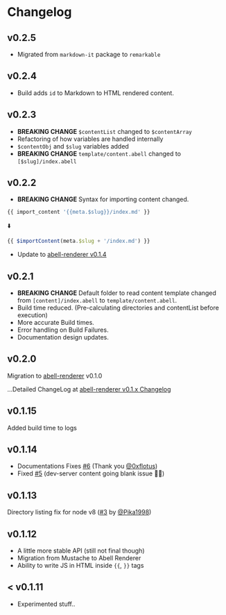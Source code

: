 # Changelog
## v0.2.5
- Migrated from `markdown-it` package to `remarkable`

## v0.2.4
- Build adds `id` to Markdown to HTML rendered content.

## v0.2.3
- **BREAKING CHANGE**
  `$contentList` changed to `$contentArray`
- Refactoring of how variables are handled internally
- `$contentObj` and `$slug` variables added
- **BREAKING CHANGE**
  `template/content.abell` changed to `[$slug]/index.abell`

## v0.2.2
- **BREAKING CHANGE** 
  Syntax for importing content changed.

```js
{{ import_content '{{meta.$slug}}/index.md' }}
```
⬇️

```js
{{ $importContent(meta.$slug + '/index.md') }}
```

- Update to [abell-renderer v0.1.4](https://github.com/abelljs/abell-renderer/releases/tag/v0.1.4)


## v0.2.1
- **BREAKING CHANGE** 
  Default folder to read content template changed from `[content]/index.abell` to `template/content.abell`.
- Build time reduced. (Pre-calculating directories and contentList before execution)
- More accurate Build times. 
- Error handling on Build Failures.
- Documentation design updates.

## v0.2.0
Migration to [abell-renderer](https://github.com/abelljs/abell-renderer) v0.1.0 

...Detailed ChangeLog at [abell-renderer v0.1.x Changelog](https://github.com/abelljs/abell-renderer/blob/master/CHANGELOG.md#v010)

## v0.1.15

Added build time to logs

## v0.1.14
- Documentations Fixes [#6](https://github.com/abelljs/abell/pull/6) (Thank you [@0xflotus](https://github.com/0xflotus))
- Fixed [#5](https://github.com/abelljs/abell/issues/5) (dev-server content going blank issue 🎉💃)

## v0.1.13
Directory listing fix for node v8 ([#3](https://github.com/abelljs/abell/pull/3) by [@Pika1998](https://github.com/Pika1998))

## v0.1.12
- A little more stable API (still not final though)
- Migration from Mustache to Abell Renderer
- Ability to write JS in HTML inside `{{`, `}}` tags 

## < v0.1.11
- Experimented stuff..